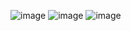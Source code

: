 ![image](https://github.com/user-attachments/assets/ee7ed1da-0035-492c-9008-b22a879b3514)
![image](https://github.com/user-attachments/assets/2644057c-f105-4b47-8370-f8b6c53a46b3)
![image](https://github.com/user-attachments/assets/0dd66d74-f40e-4480-8024-da57f9c592e8)
